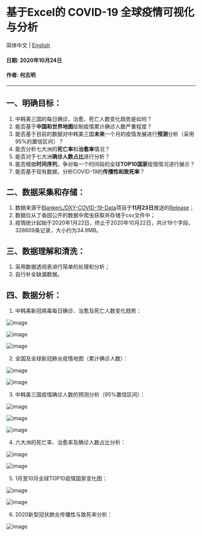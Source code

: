 # 基于Excel的 COVID-19 全球疫情可视化与分析

简体中文 | [English](README.en.md)

#### 日期: 2020年10月24日
#### 作者: 何志明
---

## 一、明确目标：
1. 中韩美三国的每日确诊、治愈、死亡人数变化趋势是如何？
2. 能否基于**中国和世界地图**绘制疫情累计确诊人数严重程度？
3. 能否基于目前的数据对中韩美三国**未来**一个月的疫情发展进行**预测**分析（采用95%的置信区间）？
4. 能否分析七大洲的**死亡率**和**治愈率**情况？
5. 能否对于七大洲**确诊人数占比**进行分析？
6. 能否根据**时间序列**，争对每一个时间段的全球**TOP10国家**疫情情况进行展示？
7. 能否基于现有数据，分析COVID-19的**传播性和致死率**？

## 二、数据采集和存储：
1. 数据来源于[BlankerL/DXY-COVID-19-Data](https://github.com/BlankerL/DXY-COVID-19-Data#2019%E6%96%B0%E5%9E%8B%E5%86%A0%E7%8A%B6%E7%97%85%E6%AF%92%E7%96%AB%E6%83%85%E6%97%B6%E9%97%B4%E5%BA%8F%E5%88%97%E6%95%B0%E6%8D%AE%E4%BB%93%E5%BA%93)项目于**11月23日**推送的[Release](https://github.com/BlankerL/DXY-COVID-19-Data/releases/tag/2020.10.23)；
2. 数据仅从丁香园公开的数据中爬虫获取并存储于csv文件中；
3. 疫情统计起始于2020年1月22日，终止于2020年10月22日，共计19个字段，328609条记录，大小约为34.9MB。

## 三、数据理解和清洗：
1. 采用数据透视表进行简单的处理和分析；
2. 自行补全缺漏数据。

## 四、数据分析：
1. 中韩美新冠病毒每日确诊、治愈及死亡人数变化趋势：

 ![image](./Visualization%20of%20Results/1.1%20中国新冠病毒每日确诊、治愈及死亡人数变化趋势.png)

  ![image](./Visualization%20of%20Results/1.2%20韩国新冠病毒每日确诊、治愈及死亡人数变化趋势.png)

 ![image](./Visualization%20of%20Results/1.3%20美国新冠病毒每日确诊、治愈及死亡人数变化趋势.png)

2. 全国及全球新冠肺炎疫情地图（累计确诊人数）：

![image](./Visualization%20of%20Results/2.1%20全球新冠肺炎疫情地图（累计确诊人数）.png)

![image](./Visualization%20of%20Results/2.2%20中国新冠肺炎疫情地图（累计确诊人数）.png)


3. 中韩美三国疫情确诊人数的预测分析（95%置信区间）：

![image](./Visualization%20of%20Results/3.3%20中国疫情确诊人数的预测分析（95%置信区间）.png)

![image](./Visualization%20of%20Results/3.2%20美国疫情确诊人数的预测分析（95%置信区间）.png)

![image](./Visualization%20of%20Results/3.1%20韩国疫情确诊人数的预测分析（95%置信区间）.png)


4. 六大洲的死亡率、治愈率及确诊人数占比分析：

![image](./Visualization%20of%20Results/4.1%20六大洲的死亡率和治愈率分析.png)

![image](./Visualization%20of%20Results/4.2%20六大洲确诊人数分析.png)

5. 1月至10月全球TOP10疫情国家变化图：

![image](./Visualization%20of%20Results/5.1%201月至10月全球TOP10疫情国家变化图.png)

![image](./Visualization%20of%20Results/5.2%20月至10月全球TOP10疫情国家变化图2.png)

6. 2020新型冠状肺炎传播性与致死率分析：

![image](./Visualization%20of%20Results/6.%202020新型冠状肺炎传播性与致死率分析.png)


